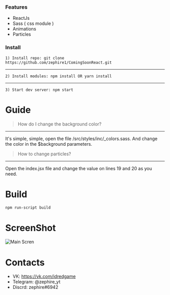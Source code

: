 ### Features

- ReactJs
- Sass ( css module )
- Animations
- Particles

### Install
``1) Install repo: git clone https://github.com/zephire1/ComingSoonReact.git``

------------


``2) Install modules: npm install OR yarn install``

------------


``3) Start dev server: npm start``

# Guide
> How do I change the background color?

------------


It's simple, simple, open the file /src/styles/inc/_colors.sass. And change the color in the $background parameters.

> How to change particles?

------------


Open the index.jsx file and change the value on lines 19 and 20 as you need.

# Build
``npm run-script build`` 

# ScreenShot
![Main Scren](https://i.imgur.com/EGwqHxd.png "Main Scren")

# Contacts
- VK: https://vk.com/idredgame
- Telegram: @zephire_yt
- Discrd:  zephire#6942